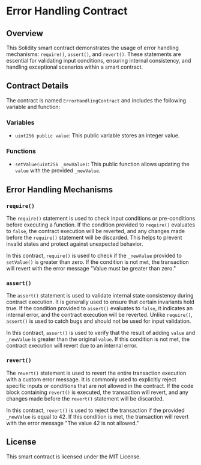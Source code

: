 # Error Handling Contract

## Overview

This Solidity smart contract demonstrates the usage of error handling mechanisms: `require()`, `assert()`, and `revert()`. These statements are essential for validating input conditions, ensuring internal consistency, and handling exceptional scenarios within a smart contract.

## Contract Details

The contract is named `ErrorHandlingContract` and includes the following variable and function:

### Variables

- `uint256 public value`: This public variable stores an integer value.

### Functions

- `setValue(uint256 _newValue)`: This public function allows updating the `value` with the provided `_newValue`.

## Error Handling Mechanisms

### `require()`

The `require()` statement is used to check input conditions or pre-conditions before executing a function. If the condition provided to `require()` evaluates to `false`, the contract execution will be reverted, and any changes made before the `require()` statement will be discarded. This helps to prevent invalid states and protect against unexpected behavior.

In this contract, `require()` is used to check if the `_newValue` provided to `setValue()` is greater than zero. If the condition is not met, the transaction will revert with the error message "Value must be greater than zero."

### `assert()`

The `assert()` statement is used to validate internal state consistency during contract execution. It is generally used to ensure that certain invariants hold true. If the condition provided to `assert()` evaluates to `false`, it indicates an internal error, and the contract execution will be reverted. Unlike `require()`, `assert()` is used to catch bugs and should not be used for input validation.

In this contract, `assert()` is used to verify that the result of adding `value` and `_newValue` is greater than the original `value`. If this condition is not met, the contract execution will revert due to an internal error.

### `revert()`

The `revert()` statement is used to revert the entire transaction execution with a custom error message. It is commonly used to explicitly reject specific inputs or conditions that are not allowed in the contract. If the code block containing `revert()` is executed, the transaction will revert, and any changes made before the `revert()` statement will be discarded.

In this contract, `revert()` is used to reject the transaction if the provided `_newValue` is equal to 42. If this condition is met, the transaction will revert with the error message "The value 42 is not allowed."

## License

This smart contract is licensed under the MIT License. 
